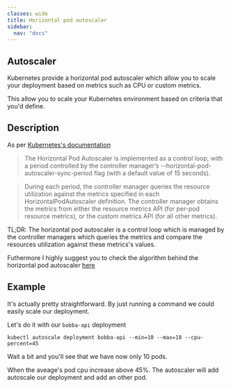```yaml
---
classes: wide
title: Horizontal pod autoscaler
sidebar:
  nav: "docs"
---
```


## Autoscaler

Kubernetes provide a horizontal pod autoscaler which allow you to scale your deployment based on metrics such as CPU or custom metrics.

This allow you to scale your Kubernetes environment based on criteria that you'd define.

## Description

As per [Kubernetes's documentation](https://kubernetes.io/docs/tasks/run-application/horizontal-pod-autoscale/#how-does-the-horizontal-pod-autoscaler-work)

> The Horizontal Pod Autoscaler is implemented as a control loop, with a period controlled by the controller manager’s --horizontal-pod-autoscaler-sync-period flag (with a default value of 15 seconds).

> During each period, the controller manager queries the resource utilization against the metrics specified in each HorizontalPodAutoscaler definition. The controller manager obtains the metrics from either the resource metrics API (for per-pod resource metrics), or the custom metrics API (for all other metrics).

TL;DR: The horizontal pod autoscaler is a control loop which is managed by the controller managers which queries the metrics and compare the resources utilization against these metrics's values.

Futhermore I highly suggest you to check the algorithm behind the horizontal pod autoscaler [here](https://kubernetes.io/docs/tasks/run-application/horizontal-pod-autoscale/#how-does-the-horizontal-pod-autoscaler-work)

## Example

It's actually pretty straightforward. By just running a command we could easily scale our deployment.

Let's do it with our ```bobba-api``` deployment

```shell
kubectl autoscale deployment bobba-api --min=10 --max=18 --cpu-percent=45
```

Wait a bit and you'll see that we have now only 10 pods. 

When the aveage's pod cpu increase above 45%. The autoscaler will add autoscale our deployment and add an other pod.

